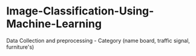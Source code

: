 # Image-Classification-Using-Machine-Learning
Data Collection and preprocessing - Category (name board, traffic signal, furniture's)
